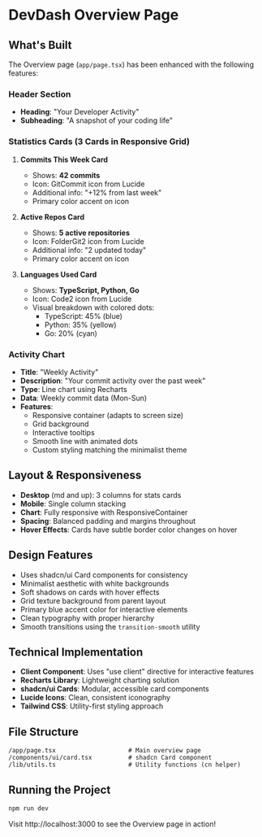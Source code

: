 # DevDash Overview Page

## What's Built

The Overview page (`app/page.tsx`) has been enhanced with the following features:

### Header Section
- **Heading**: "Your Developer Activity"
- **Subheading**: "A snapshot of your coding life"

### Statistics Cards (3 Cards in Responsive Grid)

1. **Commits This Week Card**
   - Shows: **42 commits**
   - Icon: GitCommit icon from Lucide
   - Additional info: "+12% from last week"
   - Primary color accent on icon

2. **Active Repos Card**
   - Shows: **5 active repositories**
   - Icon: FolderGit2 icon from Lucide
   - Additional info: "2 updated today"
   - Primary color accent on icon

3. **Languages Used Card**
   - Shows: **TypeScript, Python, Go**
   - Icon: Code2 icon from Lucide
   - Visual breakdown with colored dots:
     - TypeScript: 45% (blue)
     - Python: 35% (yellow)
     - Go: 20% (cyan)

### Activity Chart
- **Title**: "Weekly Activity"
- **Description**: "Your commit activity over the past week"
- **Type**: Line chart using Recharts
- **Data**: Weekly commit data (Mon-Sun)
- **Features**:
  - Responsive container (adapts to screen size)
  - Grid background
  - Interactive tooltips
  - Smooth line with animated dots
  - Custom styling matching the minimalist theme

## Layout & Responsiveness

- **Desktop** (md and up): 3 columns for stats cards
- **Mobile**: Single column stacking
- **Chart**: Fully responsive with ResponsiveContainer
- **Spacing**: Balanced padding and margins throughout
- **Hover Effects**: Cards have subtle border color changes on hover

## Design Features

- Uses shadcn/ui Card components for consistency
- Minimalist aesthetic with white backgrounds
- Soft shadows on cards with hover effects
- Grid texture background from parent layout
- Primary blue accent color for interactive elements
- Clean typography with proper hierarchy
- Smooth transitions using the `transition-smooth` utility

## Technical Implementation

- **Client Component**: Uses "use client" directive for interactive features
- **Recharts Library**: Lightweight charting solution
- **shadcn/ui Cards**: Modular, accessible card components
- **Lucide Icons**: Clean, consistent iconography
- **Tailwind CSS**: Utility-first styling approach

## File Structure

```
/app/page.tsx                    # Main overview page
/components/ui/card.tsx          # shadcn Card component
/lib/utils.ts                    # Utility functions (cn helper)
```

## Running the Project

```bash
npm run dev
```

Visit http://localhost:3000 to see the Overview page in action!
